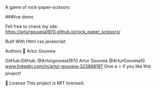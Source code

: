 A game of rock-paper-scissors

###live demo

Fell free to check my site:  https://arturgouveia1970.github.io/rock_paper_scissors/

Built With
Html
css
javascript

Authors
👤 Artur Gouveia

GitHub:GitHub: @Arturgouveia1970
Artur Gouveia @ArturGouveia10
www.linkedin.com/in/artur-gouveia-323868197
Give a ⭐️ if you like this project!


📝 License
This project is MIT licensed.
